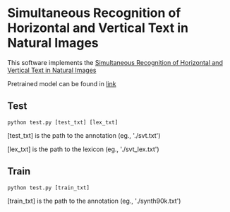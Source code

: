 Simultaneous Recognition of Horizontal and Vertical Text in Natural Images
======================================

This software implements the [Simultaneous Recognition of Horizontal and Vertical Text in Natural Images](https://arxiv.org/abs/1812.07059)

Pretrained model can be found in [link](https://drive.google.com/open?id=1vs1_ggZru8u2cSvqKlMsYOlsAEjF2RRH)

Test
--------
    python test.py [test_txt] [lex_txt]
	
[test_txt] is the path to the annotation (eg., './svt.txt')

[lex_txt] is the path to the lexicon (eg., './svt_lex.txt')
	
Train
--------
    python test.py [train_txt] 
	
[train_txt] is the path to the annotation (eg., './synth90k.txt')




